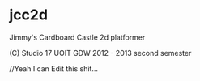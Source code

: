 jcc2d
=============

Jimmy's Cardboard Castle 2d platformer

(C) Studio 17
UOIT GDW 2012 - 2013 second semester

//Yeah I can Edit this shit...
